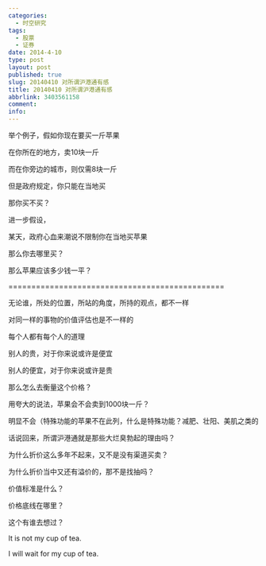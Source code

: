 ```yaml
---
categories:
  - 时空研究
tags:
  - 股票
  - 证券
date: 2014-4-10
type: post
layout: post
published: true
slug: 20140410 对所谓沪港通有感
title: 20140410 对所谓沪港通有感
abbrlink: 3403561158
comment:
info:
---
```

举个例子，假如你现在要买一斤苹果

在你所在的地方，卖10块一斤

而在你旁边的城市，则仅需8块一斤

但是政府规定，你只能在当地买

那你买不买？

进一步假设，

某天，政府心血来潮说不限制你在当地买苹果

那么你去哪里买？

那么苹果应该多少钱一平？

===============================================

无论谁，所处的位置，所站的角度，所持的观点，都不一样

对同一样的事物的价值评估也是不一样的

每个人都有每个人的道理

别人的贵，对于你来说或许是便宜

别人的便宜，对于你来说或许是贵

那么怎么去衡量这个价格？

用夸大的说法，苹果会不会卖到1000块一斤？

明显不会（特殊功能的苹果不在此列，什么是特殊功能？减肥、壮阳、美肌之类的


话说回来，所谓沪港通就是那些大烂臭勃起的理由吗？

为什么折价这么多年不起来，又不是没有渠道买卖？

为什么折价当中又还有溢价的，那不是找抽吗？


价值标准是什么？

价格底线在哪里？

这个有谁去想过？

It is not my cup of tea.

I will wait for my cup of tea.